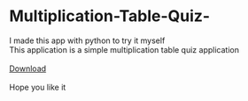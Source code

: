 # Multiplication-Table-Quiz-
I made this app with python to try it myself<br>
This application is a simple multiplication table quiz application<br><br>
<a href="https://codeload.github.com/Shodun/Multiplication-Table-Quiz-/zip/refs/heads/main">Download </a><br><br>
Hope you like it
